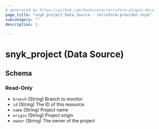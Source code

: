 ```yaml
---
# generated by https://github.com/hashicorp/terraform-plugin-docs
page_title: "snyk_project Data Source - terraform-provider-snyk"
subcategory: ""
description: |-
  
---
```


# snyk_project (Data Source)





<!-- schema generated by tfplugindocs -->
## Schema

### Read-Only

- `branch` (String) Branch to monitor
- `id` (String) The ID of this resource.
- `name` (String) Project name
- `origin` (String) Project origin
- `owner` (String) The owner of the project


